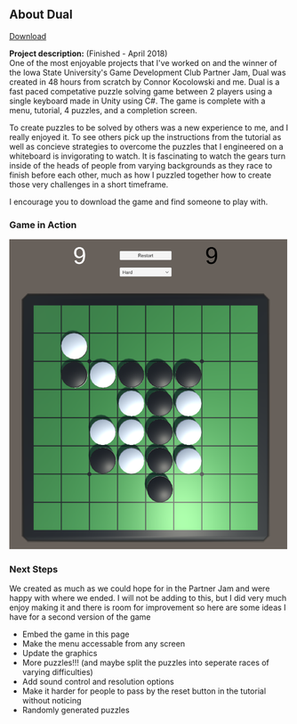 ## About Dual

[Download](/projects/DUAL_Game.zip)

**Project description:** (Finished - April 2018) <br>
One of the most enjoyable projects that I've worked on and the winner of the Iowa State University's Game Development Club Partner Jam, Dual was created in 48 hours from scratch by Connor Kocolowski and me. Dual is a fast paced competative puzzle solving game between 2 players using a single keyboard made in Unity using C#. The game is complete with a menu, tutorial, 4 puzzles, and a completion screen.

To create puzzles to be solved by others was a new experience to me, and I really enjoyed it. To see others pick up the instructions from the tutorial as well as concieve strategies to overcome the puzzles that I engineered on a whiteboard is invigorating to watch. It is fascinating to watch the gears turn inside of the heads of people from varying backgrounds as they race to finish before each other, much as how I puzzled together how to create those very challenges in a short timeframe.

I encourage you to download the game and find someone to play with.

### Game in Action

<img src="/images/reversi.png?raw=true" width="500"/>

### Next Steps
We created as much as we could hope for in the Partner Jam and were happy with where we ended. I will not be adding to this, but I did very much enjoy making it and there is room for improvement so here are some ideas I have for a second version of the game
* Embed the game in this page
* Make the menu accessable from any screen
* Update the graphics
* More puzzles!!! (and maybe split the puzzles into seperate races of varying difficulties)
* Add sound control and resolution options
* Make it harder for people to pass by the reset button in the tutorial without noticing
* Randomly generated puzzles
